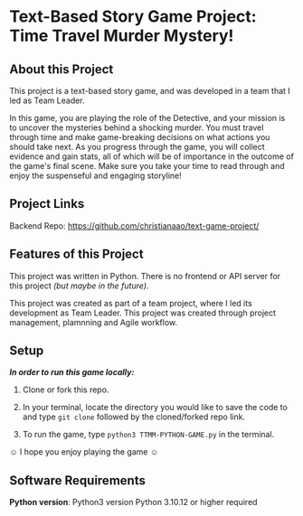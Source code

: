 # Text-Based Story Game Project: Time Travel Murder Mystery!

## About this Project

This project is a text-based story game, and was developed in a team that I led as Team Leader.

In this game, you are playing the role of the Detective, and your mission is to uncover the mysteries behind a shocking murder. You must travel through time and make game-breaking decisions on what actions you should take next. As you progress through the game, you will collect evidence and gain stats, all of which will be of importance in the outcome of the game's final scene. Make sure you take your time to read through and enjoy the suspenseful and engaging storyline!

## Project Links

Backend Repo: https://github.com/christianaao/text-game-project/

## Features of this Project

This project was written in Python. There is no frontend or API server for this project _(but maybe in the future)_.

This project was created as part of a team project, where I led its development as Team Leader. This project was created through project management, plamnning and Agile workflow.

## Setup

**_In order to run this game locally:_**

1. Clone or fork this repo.

2. In your terminal, locate the directory you would like to save the code to and type `git clone` followed by the cloned/forked repo link.

3. To run the game, type `python3 TTMM-PYTHON-GAME.py` in the terminal.

☺ I hope you enjoy playing the game ☺

## Software Requirements

**Python version**: Python3 version Python 3.10.12 or higher required
